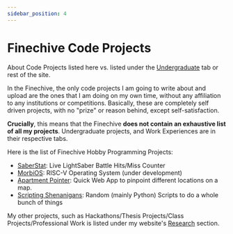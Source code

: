 ```yaml
---
sidebar_position: 4
---
```


# Finechive Code Projects

About Code Projects listed here vs. listed under the [Undergraduate](/docs/category/undergraduate) tab or rest of the site.

In the Finechive, the only code projects I am going to write about and upload are the ones that I am doing on my own time, without any affiliation to any institutions or competitions. Basically, these are completely self driven projects, with no "prize" or reason behind, except self-satisfaction.

**Crucially**, this means that the Finechive **does not contain an exhaustive list of all my projects**. Undergraduate projects, and Work Experiences are in their respective tabs. 

Here is the list of Finechive Hobby Programming Projects:

* [SaberStat](./saberstat): Live LightSaber Battle Hits/Miss Counter
* [MorbiOS](./morbios): RISC-V Operating System (under development)
* [Apartment Pointer](./aptPoint): Quick Web App to pinpoint different locations on a map.
* [Scripting Shenanigans](./scripting-shenanigans): Random (mainly Python) Scripts to do a whole bunch of things

My other projects, such as Hackathons/Thesis Projects/Class Projects/Professional Work is listed under my website's [Research](https://skushagra.com/docs/category/research) section.